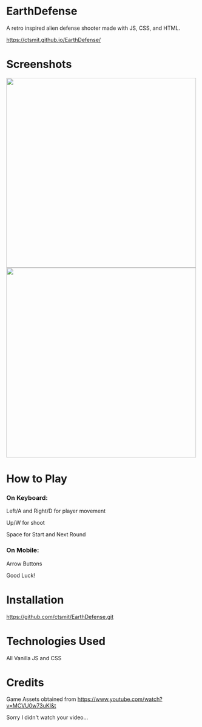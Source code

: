 # EarthDefense
A retro inspired alien defense shooter made with JS, CSS, and HTML.
 
https://ctsmit.github.io/EarthDefense/
# Screenshots
<img src="https://user-images.githubusercontent.com/114516481/202484822-84692321-1234-4824-b2bf-e1bbc3720269.PNG" width="500px">
<img src="https://user-images.githubusercontent.com/114516481/202484836-f26a800d-5b78-498f-86d1-82f7dddbc191.PNG" width= "500px">

# How to Play
### On Keyboard: 
Left/A and Right/D for player movement

Up/W for shoot

Space for Start and Next Round

### On Mobile:
Arrow Buttons

Good Luck!

# Installation
https://github.com/ctsmit/EarthDefense.git

# Technologies Used
All Vanilla JS and CSS

# Credits
Game Assets obtained from https://www.youtube.com/watch?v=MCVU0w73uKI&t

Sorry I didn't watch your video...
